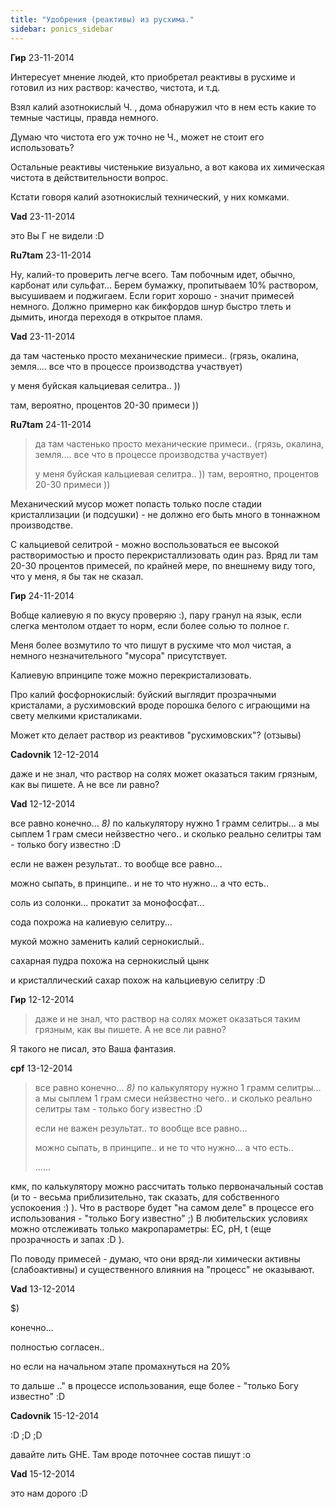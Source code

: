 ```yaml
---
title: "Удобрения (реактивы) из русхима."
sidebar: ponics_sidebar
---
```


**Гир** 23-11-2014

Интересует мнение людей, кто приобретал реактивы в русхиме и готовил из них раствор: качество, чистота, и т.д.

Взял калий азотнокислый Ч. , дома обнаружил что в нем есть какие то темные частицы, правда немного. 

Думаю что чистота его уж точно не Ч., может не стоит его использовать?

Остальные реактивы чистенькие визуально, а вот какова их химическая чистота в действительности вопрос.

Кстати говоря калий азотнокислый технический, у них комками.


**Vad** 23-11-2014

это Вы Г не видели :D


**Ru7tam** 23-11-2014

Ну, калий-то проверить легче всего. Там побочным идет, обычно, карбонат или сульфат... Берем бумажку, пропитываем 10% раствором, высушиваем и поджигаем. Если горит хорошо - значит примесей немного. Должно примерно как бикфордов шнур быстро тлеть и дымить, иногда переходя в открытое пламя.


**Vad** 23-11-2014

да там частенько просто механические примеси.. (грязь, окалина, земля.... все что в процессе производства участвует)

у меня буйская кальциевая селитра.. ))

там, вероятно, процентов 20-30 примеси ))


**Ru7tam** 24-11-2014

> да там частенько просто механические примеси.. (грязь, окалина, земля.... все что в процессе производства участвует)
> 
> у меня буйская кальциевая селитра.. )) там, вероятно, процентов 20-30 примеси ))

Механический мусор может попасть только после стадии кристаллизации (и подсушки) - не должно его быть много в тоннажном производстве. 

С кальциевой селитрой - можно воспользоваться ее высокой растворимостью и просто перекристаллизовать один раз. Вряд ли там 20-30 процентов примесей, по крайней мере, по внешнему виду того, что у меня, я бы так не сказал.


**Гир** 24-11-2014

Вобще калиевую я по вкусу проверяю :), пару гранул на язык, если слегка ментолом отдает то норм, если более солью то полное г.

Меня более возмутило то что пишут в русхиме что мол чистая, а немного незначительного "мусора" присутствует.

Калиевую впринципе тоже можно перекристализовать.

Про калий фосфорнокислый: буйский выглядит прозрачными кристалами, а русхимовский вроде порошка белого с играющими на свету мелкими кристаликами.

Может кто делает раствор из реактивов "русхимовских"? (отзывы)


**Cadovnik** 12-12-2014

даже и не знал, что раствор на солях может оказаться таким грязным, как вы пишете. А не все ли равно?


**Vad** 12-12-2014

все равно конечно... *8)* по калькулятору нужно 1 грамм селитры... а мы сыплем 1 грам смеси нейзвестно чего.. и сколько реально селитры там - только богу известно :D

если не важен результат.. то вообще все равно... 

можно сыпать, в принципе.. и не то что нужно... а что есть.. 

соль из солонки... прокатит за монофосфат...

сода похрожа на калиевую селитру... 

мукой можно заменить калий сернокислый.. 

сахарная пудра похожа на сернокислый цынк 

и кристаллический сахар похож на кальциевую селитру :D


**Гир** 12-12-2014

> даже и не знал, что раствор на солях может оказаться таким грязным, как вы пишете. А не все ли равно?

Я такого не писал, это Ваша фантазия.


**cpf** 13-12-2014

> все равно конечно... *8)* по калькулятору нужно 1 грамм селитры... а мы сыплем 1 грам смеси нейзвестно чего.. и сколько реально селитры там - только богу известно :D
> 
> если не важен результат.. то вообще все равно... 
> 
> можно сыпать, в принципе.. и не то что нужно... а что есть..
> 
> ......

кмк, по калькулятору можно рассчитать только первоначальный состав (и то - весьма приблизительно, так сказать, для собственного успокоения :) ). Что в растворе будет "на самом деле" в процессе его использования - "только Богу известно" ;) В любительских условиях можно отслеживать только макропараметры: EC, pH, t (еще прозрачность и запах :D ).

По поводу примесей - думаю, что они вряд-ли химически активны (слабоактивны) и существенного влияния на "процесс" не оказывают.


**Vad** 13-12-2014

 $)

конечно...

полностью согласен..

но если на начальном этапе промахнуться на 20%

то дальше .." в процессе использования, еще более - "только Богу известно" :D


**Cadovnik** 15-12-2014

 :D ;D ;D

давайте лить GHE. Там вроде поточнее состав пишут :o


**Vad** 15-12-2014

это нам дорого :D


